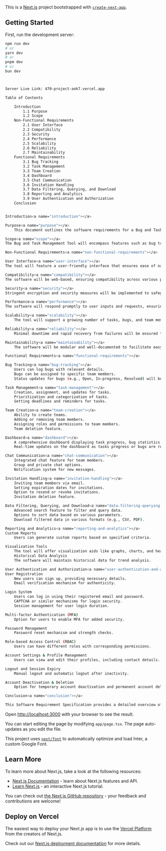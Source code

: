 This is a [Next.js](https://nextjs.org/) project bootstrapped with [`create-next-app`](https://github.com/vercel/next.js/tree/canary/packages/create-next-app).

## Getting Started

First, run the development server:

```bash
npm run dev
# or
yarn dev
# or
pnpm dev
# or
bun dev



Server Live Link: 470-project-ank7.vercel.app

Table of Contents

    Introduction
        1.1 Purpose
        1.2 Scope
    Non-Functional Requirements
        2.1 User Interface
        2.2 Compatibility
        2.3 Security
        2.4 Performance
        2.5 Scalability
        2.6 Reliability
        2.7 Maintainability
    Functional Requirements
        3.1 Bug Tracking
        3.2 Task Management
        3.3 Team Creation
        3.4 Dashboard
        3.5 Chat Communication
        3.6 Invitation Handling
        3.7 Data Filtering, Querying, and Download
        3.8 Reporting and Analytics
        3.9 User Authentication and Authorization
    Conclusion


Introduction<a name="introduction"></a>

Purpose<a name="purpose"></a>
    This document outlines the software requirements for a Bug and Task Management Tool designed to streamline the processes of software     development teams. The tool aims to provide a comprehensive solution for bug tracking, task management, team collaboration, and data     analysis.

Scope<a name="scope"></a>
The Bug and Task Management Tool will encompass features such as bug tracking, task management, team creation, a dynamic dashboard, chat communication, invitation handling, and advanced data filtering and querying.

Non-Functional Requirements<a name="non-functional-requirements"></a>

User Interface<a name="user-interface"></a>
The tool will feature a user-friendly interface that ensures ease of navigation and operation.

Compatibility<a name="compatibility"></a>
The software will be web-based, ensuring compatibility across various platforms and devices.

Security<a name="security"></a>
Stringent encryption and security measures will be implemented to safeguard data integrity and confidentiality.

Performance<a name="performance"></a>
The software will respond promptly to user inputs and requests, ensuring a seamless user experience.

Scalability<a name="scalability"></a>
    The tool will support a growing number of tasks, bugs, and team members without compromising performance.

Reliability<a name="reliability"></a>
    Minimal downtime and rapid recovery from failures will be ensured to maintain a reliable user experience.

Maintainability<a name="maintainability"></a>
    The software will be modular and well-documented to facilitate easy updates and modifications.

Functional Requirements<a name="functional-requirements"></a>

Bug Tracking<a name="bug-tracking"></a>
    Users can log bugs with relevant details.
    Bugs can be assigned to specific team members.
    Status updates for bugs (e.g., Open, In-progress, Resolved) will be supported.

Task Management<a name="task-management"></a>
    Creation, assignment, and updates for tasks.
    Prioritization and categorization of tasks.
    Setting deadlines and reminders for tasks.

Team Creation<a name="team-creation"></a>
    Ability to create teams.
    Adding or removing team members.
    Assigning roles and permissions to team members.
    Team deletion feature.

Dashboard<a name="dashboard"></a>
    A comprehensive dashboard displaying task progress, bug statistics, and team performance metrics.
    Real-time updates on the dashboard as tasks progress or bugs are resolved.

Chat Communication<a name="chat-communication"></a>
    Integrated chat feature for team members.
    Group and private chat options.
    Notification system for new messages.

Invitation Handling<a name="invitation-handling"></a>
    Inviting team members via email.
    Setting expiration dates for invitations.
    Option to resend or revoke invitations.
    Invitation deletion feature.

Data Filtering, Querying, and Download<a name="data-filtering-querying-and-download"></a>
    Advanced search feature to filter and query data.
    Options to sort data based on various parameters.
    Download filtered data in various formats (e.g., CSV, PDF).

Reporting and Analytics<a name="reporting-and-analytics"></a>
Custom Reports
    Users can generate custom reports based on specified criteria.

Visualization Tools
    The tool will offer visualization aids like graphs, charts, and heat maps.
    Historical Data Analysis
    The software will maintain historical data for trend analysis.

User Authentication and Authorization<a name="user-authentication-and-authorization"></a>
User Registration
    New users can sign up, providing necessary details.
    Email verification mechanism for authenticity.

Login System
    Users can log in using their registered email and password.
    CAPTCHA or similar mechanisms for login security.
    Session management for user login duration.

Multi-factor Authentication (MFA)
    Option for users to enable MFA for added security.

Password Management
    Password reset mechanism and strength checks.

Role-based Access Control (RBAC)
    Users can have different roles with corresponding permissions.

Account Settings & Profile Management
    Users can view and edit their profiles, including contact details.

Logout and Session Expiry
    Manual logout and automatic logout after inactivity.

Account Deactivation & Deletion
    Option for temporary account deactivation and permanent account deletion.

Conclusion<a name="conclusion"></a>

This Software Requirement Specification provides a detailed overview of the functionalities and features expected in the Bug and Task Management Tool. The successful implementation of this software is anticipated to significantly enhance team productivity and streamline the software development process.


```

Open [http://localhost:3000](http://localhost:3000) with your browser to see the result.

You can start editing the page by modifying `app/page.tsx`. The page auto-updates as you edit the file.

This project uses [`next/font`](https://nextjs.org/docs/basic-features/font-optimization) to automatically optimize and load Inter, a custom Google Font.

## Learn More

To learn more about Next.js, take a look at the following resources:

- [Next.js Documentation](https://nextjs.org/docs) - learn about Next.js features and API.
- [Learn Next.js](https://nextjs.org/learn) - an interactive Next.js tutorial.

You can check out [the Next.js GitHub repository](https://github.com/vercel/next.js/) - your feedback and contributions are welcome!

## Deploy on Vercel

The easiest way to deploy your Next.js app is to use the [Vercel Platform](https://vercel.com/new?utm_medium=default-template&filter=next.js&utm_source=create-next-app&utm_campaign=create-next-app-readme) from the creators of Next.js.

Check out our [Next.js deployment documentation](https://nextjs.org/docs/deployment) for more details.
